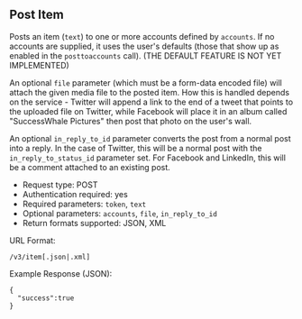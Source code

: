 Post Item
---------

Posts an item (`text`) to one or more accounts defined by `accounts`. If no accounts are supplied, it uses the user's defaults (those that show up as enabled in the `posttoaccounts` call). (THE DEFAULT FEATURE IS NOT YET IMPLEMENTED)

An optional `file` parameter (which must be a form-data encoded file) will attach the given media file to the posted item. How this is handled depends on the service - Twitter will append a link to the end of a tweet that points to the uploaded file on Twitter, while Facebook will place it in an album called "SuccessWhale Pictures" then post that photo on the user's wall.

An optional `in_reply_to_id` parameter converts the post from a normal post into a reply. In the case of Twitter, this will be a normal post with the `in_reply_to_status_id` parameter set. For Facebook and LinkedIn, this will be a comment attached to an existing post.

* Request type: POST
* Authentication required: yes
* Required parameters: `token`, `text`
* Optional parameters: `accounts`, `file`, `in_reply_to_id`
* Return formats supported: JSON, XML

URL Format:

    /v3/item[.json|.xml]

Example Response (JSON):

    {
      "success":true
    }
